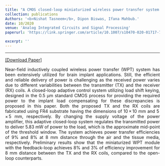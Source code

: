 ```yaml
---
title: "A CMOS closed-loop miniaturized wireless power transfer system for brain implant applications"
collection: publications
Authors: '<b>Nishat Tasneem</b>, Dipon Biswas, Ifana Mahbub.'
date: 10/2020
venue: 'Analog Integrated Circuits and Signal Processing'
paperurl: 'https://link.springer.com/article/10.1007/s10470-020-01717-7'

excerpt: ''
---
```

---
<a href='https://link.springer.com/article/10.1007/s10470-020-01717-7' target="_blank">[Download Paper]</a>

<p align="justify">
Near-field inductively coupled wireless power transfer (WPT) system has been extensively utilized for brain implant applications. Still, the efficient and reliable delivery of power is challenging as the received power varies due to different variabilities between the transmitter (TX) and the receiver (RX) coils. A closed-loop adaptive control system utilizing load shift keying, designed in the 0.5 µm standard CMOS process for providing the required power to the implant load compensating for these discrepancies is proposed in this paper. Both the proposed TX and the RX coils are fabricated using FR4 substrate having the dimensions of 10 × 10 mm and 5 × 5 mm, respectively. By changing the supply voltage of the power amplifier, this adaptive closed-loop system regulates the transmitted power to deliver 5.83 mW of power to the load, which is the approximate mid-point of the threshold window. The system achieves power transfer efficiencies of 9% and 8% at 8 mm distance through the air and the tissue media, respectively. Preliminary results show that the miniaturized WPT module with the feedback-loop achieves 8% and 3% of efficiency improvement for 8 mm distance between the TX and the RX coils, compared to the open-loop counterparts.


</p>
